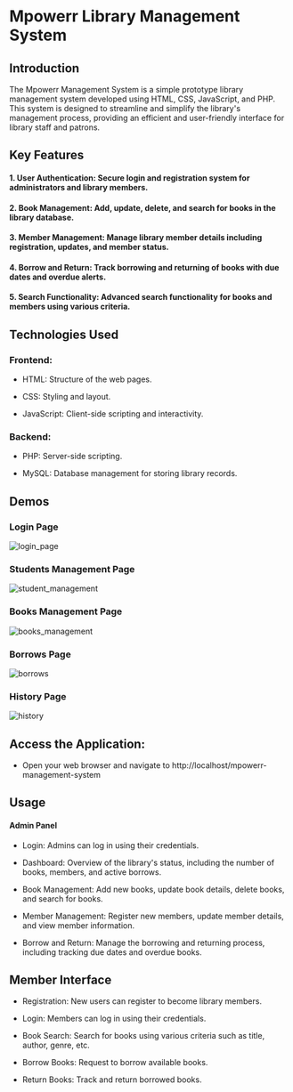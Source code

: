 # Mpowerr Library Management System

## Introduction

The Mpowerr Management System is a simple prototype library management system developed using HTML, CSS, JavaScript, and PHP. This system is designed to streamline and simplify the library's management process, providing an efficient and user-friendly interface for library staff and patrons.

## Key Features

 #### 1. User Authentication: Secure login and registration system for administrators and library members.
     
#### 2. Book Management: Add, update, delete, and search for books in the library database.
   
#### 3. Member Management: Manage library member details including registration, updates, and member status.
   
#### 4. Borrow and Return: Track borrowing and returning of books with due dates and overdue alerts.
  
#### 5. Search Functionality: Advanced search functionality for books and members using various criteria.

## Technologies Used

### Frontend:

  - HTML: Structure of the web pages.
    
  - CSS: Styling and layout.
    
  - JavaScript: Client-side scripting and interactivity.

### Backend:

  - PHP: Server-side scripting.
    
  - MySQL: Database management for storing library records.

## Demos

  ### Login Page
  
  ![login_page](https://github.com/mpowerrofficial/mpowerr-library-management-system/assets/106969157/e2059e27-7f4d-442c-9324-9c02bceccf1d)
  
  ### Students Management Page
  
  ![student_management](https://github.com/mpowerrofficial/mpowerr-library-management-system/assets/106969157/1a7b9f33-ec5b-494a-8220-33d0e4a4f14a)
  
  ### Books Management Page
  
  ![books_management](https://github.com/mpowerrofficial/mpowerr-library-management-system/assets/106969157/16db48e8-835d-4f57-9757-7d6385cde4bd)
  
  ### Borrows Page 
  
  ![borrows](https://github.com/mpowerrofficial/mpowerr-library-management-system/assets/106969157/b8527c10-8d6a-4388-9c2e-669a851cee50)
  
  ### History Page 
  
  ![history](https://github.com/mpowerrofficial/mpowerr-library-management-system/assets/106969157/cc4471be-a0db-40a6-bd0a-91be4a41381d)


## Access the Application:

- Open your web browser and navigate to http://localhost/mpowerr-management-system

## Usage
#### Admin Panel

- Login: Admins can log in using their credentials.
  
- Dashboard: Overview of the library's status, including the number of books, members, and active borrows.
  
- Book Management: Add new books, update book details, delete books, and search for books.
  
- Member Management: Register new members, update member details, and view member information.
  
- Borrow and Return: Manage the borrowing and returning process, including tracking due dates and overdue books.

## Member Interface

- Registration: New users can register to become library members.
  
- Login: Members can log in using their credentials.
  
- Book Search: Search for books using various criteria such as title, author, genre, etc.
  
- Borrow Books: Request to borrow available books.
  
- Return Books: Track and return borrowed books.
